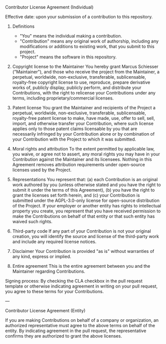 Contributor License Agreement (Individual)

Effective date: upon your submission of a contribution to this repository.

1. Definitions

   - "You" means the individual making a contribution.
   - "Contribution" means any original work of authorship, including any modifications or additions to existing work, that you submit to this project.
   - "Project" means the software in this repository.

2. Copyright license to the Maintainer
   You hereby grant Marcus Schiesser ("Maintainer"), and those who receive the project from the Maintainer, a perpetual, worldwide, non-exclusive, transferable, sublicensable, royalty-free copyright license to use, reproduce, prepare derivative works of, publicly display, publicly perform, and distribute your Contributions, with the right to relicense your Contributions under any terms, including proprietary/commercial licenses.

3. Patent license
   You grant the Maintainer and recipients of the Project a perpetual, worldwide, non-exclusive, transferable, sublicensable, royalty-free patent license to make, have made, use, offer to sell, sell, import, and otherwise transfer your Contribution, where such license applies only to those patent claims licensable by you that are necessarily infringed by your Contribution alone or by combination of your Contribution with the Project to which it was submitted.

4. Moral rights and attribution
   To the extent permitted by applicable law, you waive, or agree not to assert, any moral rights you may have in your Contribution against the Maintainer and its licensees. Nothing in this Agreement removes attribution requirements under open-source licenses used by the Project.

5. Representations
   You represent that: (a) each Contribution is an original work authored by you (unless otherwise stated and you have the right to submit it under the terms of this Agreement), (b) you have the right to grant the licenses set forth herein, and (c) your Contribution is submitted under the AGPL-3.0-only license for open-source distribution of the Project. If your employer or another entity has rights to intellectual property you create, you represent that you have received permission to make the Contributions on behalf of that entity or that such entity has waived such rights.

6. Third-party code
   If any part of your Contribution is not your original creation, you will identify the source and license of the third-party work and include any required license notices.

7. Disclaimer
   Your Contribution is provided "as is" without warranties of any kind, express or implied.

8. Entire agreement
   This is the entire agreement between you and the Maintainer regarding Contributions.

Signing process: By checking the CLA checkbox in the pull request template or otherwise indicating agreement in writing on your pull request, you agree to these terms for your Contributions.

—

Contributor License Agreement (Entity)

If you are making Contributions on behalf of a company or organization, an authorized representative must agree to the above terms on behalf of the entity. By indicating agreement in the pull request, the representative confirms they are authorized to grant the above licenses.
